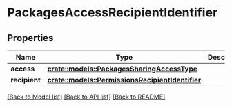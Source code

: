 # PackagesAccessRecipientIdentifier

## Properties

Name | Type | Description | Notes
------------ | ------------- | ------------- | -------------
**access** | [**crate::models::PackagesSharingAccessType**](PackagesSharingAccessType.md) |  | 
**recipient** | [**crate::models::PermissionsRecipientIdentifier**](PermissionsRecipientIdentifier.md) |  | 

[[Back to Model list]](../README.md#documentation-for-models) [[Back to API list]](../README.md#documentation-for-api-endpoints) [[Back to README]](../README.md)


